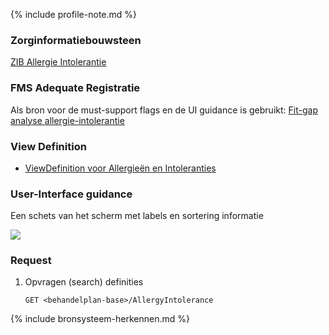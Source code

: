 {% include profile-note.md %}

### Zorginformatiebouwsteen

[ZIB Allergie Intolerantie](https://zibs.nl/wiki/AllergieIntolerantie-v3.2(2017NL))

### FMS Adequate Registratie

Als bron voor de must-support flags en de UI guidance is gebruikt: [Fit-gap analyse allergie-intolerantie](https://amigo.nictiz.nl/uploads/a158231f-a872-4828-b5c5-0a24e7b4e4bd/Fit_gap_analyse_Allergie-intolerantie.pdf)

### View Definition

* [ViewDefinition voor Allergieën en Intoleranties](ViewDefinition-AllergyIntolerance.json)

### User-Interface guidance

Een schets van het scherm met labels en sortering informatie
<div style="clear:both;"><img src="UI-Schets-AllergiyIntolerances.png" class="figure-img img-responsive img-rounded center-block"></div>

### Request

1. Opvragen (search) definities

    `GET <behandelplan-base>/AllergyIntolerance`

{% include bronsysteem-herkennen.md %}